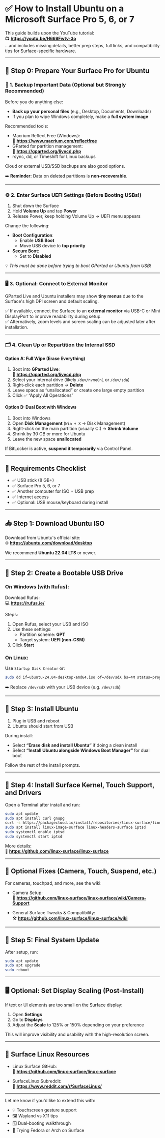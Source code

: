 # ✅ How to Install Ubuntu on a Microsoft Surface Pro 5, 6, or 7

This guide builds upon the YouTube tutorial:  
📺 **https://youtu.be/H669Fwtv-3o**  
…and includes missing details, better prep steps, full links, and compatibility tips for Surface-specific hardware.

---

## 🧹 Step 0: Prepare Your Surface Pro for Ubuntu

### 💾 1. Backup Important Data (Optional but Strongly Recommended)

Before you do anything else:

- **Back up your personal files** (e.g., Desktop, Documents, Downloads)
- If you plan to wipe Windows completely, make a **full system image**

Recommended tools:

- Macrium Reflect Free (Windows):  
  💾 **https://www.macrium.com/reflectfree**
- GParted for partition management:  
  💾 **https://gparted.org/livecd.php**
- rsync, dd, or Timeshift for Linux backups

Cloud or external USB/SSD backups are also good options.

➡️ **Reminder:** Data on deleted partitions is **non-recoverable**.

---

### ⚙️ 2. Enter Surface UEFI Settings (Before Booting USBs!)

1. Shut down the Surface
2. Hold **Volume Up** and tap **Power**
3. Release Power, keep holding Volume Up → UEFI menu appears

Change the following:

- **Boot Configuration**:
  - Enable **USB Boot**
  - Move USB device to **top priority**
- **Secure Boot**:
  - Set to **Disabled**

💡 *This must be done before trying to boot GParted or Ubuntu from USB!*

---

### 🖥️ 3. Optional: Connect to External Monitor

GParted Live and Ubuntu installers may show **tiny menus** due to the Surface's high DPI screen and default scaling.

✅ If available, connect the Surface to an **external monitor** via USB-C or Mini DisplayPort to improve readability during setup.  
✅ Alternatively, zoom levels and screen scaling can be adjusted later after installation.

---

### 🗂️ 4. Clean Up or Repartition the Internal SSD

#### Option A: Full Wipe (Erase Everything)

1. Boot into **GParted Live**:  
   🔗 **https://gparted.org/livecd.php**
2. Select your internal drive (likely `/dev/nvme0n1` or `/dev/sda`)
3. Right-click each partition → **Delete**
4. Leave space as “unallocated” or create one large empty partition
5. Click ✅ “Apply All Operations”

#### Option B: Dual Boot with Windows

1. Boot into Windows
2. Open **Disk Management** (`Win + X` → Disk Management)
3. Right-click on the main partition (usually C:) → **Shrink Volume**
4. Shrink by 30 GB or more for Ubuntu
5. Leave the new space **unallocated**

If BitLocker is active, **suspend it temporarily** via Control Panel.

---

## 🔧 Requirements Checklist

- ✅ USB stick (8 GB+)
- ✅ Surface Pro 5, 6, or 7
- ✅ Another computer for ISO + USB prep
- ✅ Internet access
- ✅ Optional: USB mouse/keyboard during install

---

## 📥 Step 1: Download Ubuntu ISO

Download from Ubuntu's official site:  
🌐 **https://ubuntu.com/download/desktop**

We recommend **Ubuntu 22.04 LTS** or newer.

---

## 💽 Step 2: Create a Bootable USB Drive

### On Windows (with Rufus):

Download Rufus:  
💻 **https://rufus.ie/**

Steps:
1. Open Rufus, select your USB and ISO
2. Use these settings:
   - Partition scheme: **GPT**
   - Target system: **UEFI (non-CSM)**
3. Click **Start**

### On Linux:

Use `Startup Disk Creator` or:

```bash
sudo dd if=ubuntu-24.04-desktop-amd64.iso of=/dev/sdX bs=4M status=progress
```

➡️ Replace `/dev/sdX` with your USB device (e.g. `/dev/sdb`)

---

## 🧪 Step 3: Install Ubuntu

1. Plug in USB and reboot
2. Ubuntu should start from USB

During install:

- Select **“Erase disk and install Ubuntu”** if doing a clean install
- Select **“Install Ubuntu alongside Windows Boot Manager”** for dual boot

Follow the rest of the install prompts.

---

## 🧰 Step 4: Install Surface Kernel, Touch Support, and Drivers

Open a Terminal after install and run:

```bash
sudo apt update
sudo apt install curl gnupg
curl -s https://packagecloud.io/install/repositories/linux-surface/linux-surface/script.deb.sh | sudo bash
sudo apt install linux-image-surface linux-headers-surface iptsd
sudo systemctl enable iptsd
sudo systemctl start iptsd
```

More details:  
📘 **https://github.com/linux-surface/linux-surface**

---

## 📸 Optional Fixes (Camera, Touch, Suspend, etc.)

For cameras, touchpad, and more, see the wiki:

- Camera Setup:  
  📸 **https://github.com/linux-surface/linux-surface/wiki/Camera-Support**

- General Surface Tweaks & Compatibility:  
  🛠️ **https://github.com/linux-surface/linux-surface/wiki**

---

## 🔄 Step 5: Final System Update

After setup, run:

```bash
sudo apt update
sudo apt upgrade
sudo reboot
```

---

## 🖥️ Optional: Set Display Scaling (Post-Install)

If text or UI elements are too small on the Surface display:

1. Open **Settings**
2. Go to **Displays**
3. Adjust the **Scale** to 125% or 150% depending on your preference

This will improve visibility and usability with the high-resolution screen.

---

## 💬 Surface Linux Resources

- Linux Surface GitHub:  
  🐧 **https://github.com/linux-surface/linux-surface**

- SurfaceLinux Subreddit:  
  💬 **https://www.reddit.com/r/SurfaceLinux/**

---

Let me know if you'd like to extend this with:
- 💡 Touchscreen gesture support
- 🖼️ Wayland vs X11 tips
- 🪟 Dual-booting walkthrough
- 🧪 Trying Fedora or Arch on Surface
